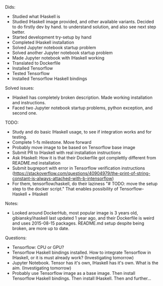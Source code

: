 Dids:
* Studied what IHaskell is
* Studied IHaskell image provided, and other available variants. Decided to do firstly dev by hand. to understand solution, and also see next step better.
* Started development try-setup by hand
* Completed IHaskell installation
* Solved Jupyter notebook startup problem
* Solved another Jupyter notebook startup problem
* Made Jupyter notebook with IHaskell working
* Translated to Dockerfile
* Installed Tensorflow
* Tested Tensorflow
* Installed Tensorflow Haskell bindings

Solved issues:
* IHaskell has completely broken description. Made working installation and instructions.
* Faced two Jupyter notebook startup problems, python exception, and second one.

TODO:
* Study and do basic IHaskell usage, to see if integration works and for testing.
* Complete 1-fs milestone. Move forward
* Probably move image to be based on Tensorflow base image
* Submit PR to IHaskell with real installation instructions
* Ask IHaskell: How it is that their Dockerfile got complettly different from README.md installation
* Submit bugreport with error in Tensorflow verification instructions
(https://stackoverflow.com/questions/40904979/the-print-of-string-constant-is-always-attached-with-b-intensorflow)
* For them, tensorflow/haskell, do their laziness "# TODO: move the setup step to the docker script." That enables possibility of Tensorflow-Haskell + IHaskell

Notes:
* Looked around DockerHub, most popular image is 3 years old, gibiansky/ihaskell last updated 1 year ago, and their Dockerfile is weird and uses 2015-08-15 packages. README.md setup despite being broken, are more up to date. 

Questions:
* Tensorflow: CPU or GPU?
* Tensorflow Haskell bindings installed. How to integrate Tensorflow in IHaskell, or it is must already work? (Investigating tomorrow)
* Jupyter Notebook. Tensor has it's own, IHaskell has it's own. What is the aim. (Investigating tomorrow)
* Probably use Tensorflow image as a base image. Then install Tensorflow Haskell bindings. Then install IHaskell. Then and further...
